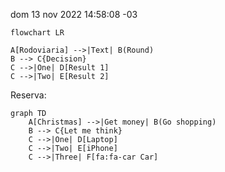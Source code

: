 
dom 13 nov 2022 14:58:08 -03


```mermaid
flowchart LR

A[Rodoviaria] -->|Text| B(Round)
B --> C{Decision}
C -->|One| D[Result 1]
C -->|Two| E[Result 2]
```

Reserva:

```mermaid
graph TD
    A[Christmas] -->|Get money| B(Go shopping)
    B --> C{Let me think}
    C -->|One| D[Laptop]
    C -->|Two| E[iPhone]
    C -->|Three| F[fa:fa-car Car]
```
